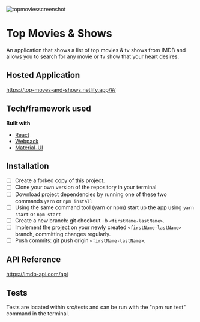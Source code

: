 
![topmoviesscreenshot](https://lh3.googleusercontent.com/zgdr2t_tEQHH150q5PhcaSyc5HMwUw8kXvLx6uCKp7y5rQWvkxsqweEds0Dzr6oUfm8kVWX8GY_hIKL9OTzzfNl9pdYD14xr7AEBzLxZAfe0hyw4jzkd4YqAIUyO3CqfYQsuxcqjxq_CFWVDQJLBcx4pPi3G9I9GeGL_51pVH30_qqf2uWHrM7okSUQ-nGy7kVVNpKhaPHHHx7Z5ilG0DFaOY4VQ-xxmb-eVcxKG_uKHZKmYsCGJiE_qGBTOY1p7jZesnnjubyNEegrOPDIZkaOwz9cZCTZAkLaCj5sGNo8_SBuzFW3FbNDbed7F8jkp5BzmR9Xar55LwIKiAgQn7PnjPDKzDp-2HpLOjaCfUvpTgdHm0IVa0L-eFzHz6p1ngjxxmKc3vlDWbhB7Ne_yL61pYfMg2OmKL73_dW0hX_nASfqJ5BiLFkODOZaJqw-J-YPjUrssWNnpW7hTXRgAyVxCFT6kb7aCW_Q8X3h8lNe6Cw7bTBHZ5Hdb-ioPH2f75ohL_pYLINJPdXs5VFQXf8dvolKoTha2OqmEYVn6eTBHdEsq2oyr-6Ma9bnuKYpsza8_FSQ1YomeC-M78Nf_f8wTunwZVVO14ZWt-SeZJUNgx_1bOqEOX_HRv82WGNDq-Pi5KFscmOYGeXHxd1OoNXhCXp_136vB-kEqNQ5fxB4m6SKBeC2MPfvxaztzOQ=w1920-h1000-no?authuser=0)
# Top Movies & Shows
An application that shows a list of top movies & tv shows from IMDB and allows you to search for any movie or tv show that your heart desires. 

## Hosted Application
https://top-moves-and-shows.netlify.app/#/

## Tech/framework used
<b>Built with</b>
- [React](https://reactjs.org/)
- [Webpack](https://webpack.js.org/)
- [Material-UI](https://material-ui.com/)

## Installation
- [ ] Create a forked copy of this project.
- [ ] Clone your own version of the repository in your terminal
- [ ] Download project dependencies by running one of these two commands `yarn` or `npm install`
- [ ] Using the same command tool (yarn or npm) start up the app using `yarn start` or `npm start`
- [ ] Create a new branch: git checkout -b `<firstName-lastName>`.
- [ ] Implement the project on your newly created `<firstName-lastName>` branch, committing changes regularly.
- [ ] Push commits: git push origin `<firstName-lastName>`.

## API Reference
https://imdb-api.com/api

## Tests
Tests are located within src/tests and can be run with the "npm run test" command in the terminal. 



 

